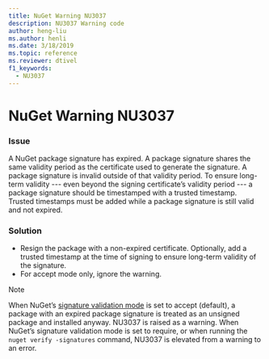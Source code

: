 ```yaml
---
title: NuGet Warning NU3037
description: NU3037 Warning code
author: heng-liu
ms.author: henli
ms.date: 3/18/2019
ms.topic: reference
ms.reviewer: dtivel
f1_keywords: 
  - NU3037
---
```


# NuGet Warning NU3037

### Issue

A NuGet package signature has expired.
A package signature shares the same validity period as the certificate used to generate the signature. A package signature is invalid outside of that validity period.
To ensure long-term validity --- even beyond the signing certificate’s validity period --- a package signature should be timestamped with a trusted timestamp. Trusted timestamps must be added while a package signature is still valid and not expired.


### Solution

* Resign the package with a non-expired certificate. Optionally, add a trusted timestamp at the time of signing to ensure long-term validity of the signature.
* For accept mode only, ignore the warning.

> [!Note]
> When NuGet’s [signature validation mode](https://docs.microsoft.com/en-us/nuget/consume-packages/installing-signed-packages#configure-package-signature-requirements) is set to accept (default), a package with an expired package signature is treated as an unsigned package and installed anyway. NU3037 is raised as a warning. 
> When NuGet’s signature validation mode is set to require, or when running the `nuget verify -signatures` command, NU3037 is elevated from a warning to an error. 